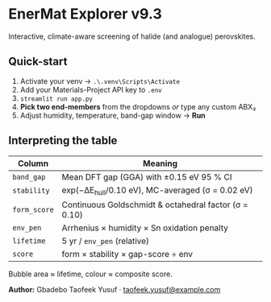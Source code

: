 ﻿# EnerMat Explorer v9.3

Interactive, climate-aware screening of halide (and analogue) perovskites.

## Quick-start
1. Activate your venv → `.\.venv\Scripts\Activate`
2. Add your Materials-Project API key to `.env`
3. `streamlit run app.py`
4. **Pick two end-members** from the dropdowns *or* type any custom ABX₃
5. Adjust humidity, temperature, band-gap window → **Run**

## Interpreting the table
| Column | Meaning |
| ------ | ------- |
| `band_gap` | Mean DFT gap (GGA) with ±0.15 eV 95 % CI |
| `stability` | exp(−ΔE<sub>hull</sub>/0.10 eV), MC-averaged (σ = 0.02 eV) |
| `form_score` | Continuous Goldschmidt & octahedral factor (σ = 0.10) |
| `env_pen` | Arrhenius × humidity × Sn oxidation penalty |
| `lifetime` | 5 yr / `env_pen` (relative) |
| `score` | form × stability × gap-score ÷ env |

Bubble area ≈ lifetime, colour ≈ composite score.

**Author:** Gbadebo Taofeek Yusuf · taofeek.yusuf@example.com
